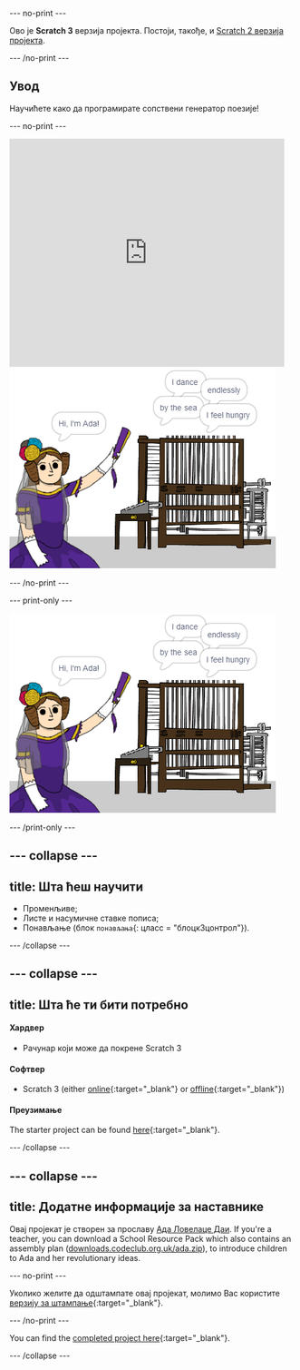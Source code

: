 \--- no-print \---

Ово је **Scratch 3** верзија пројекта. Постоји, такође, и [Scratch 2 верзија пројекта](https://projects.raspberrypi.org/en/projects/poetry-generator-scratch2).

\--- /no-print \---

## Увод

Научићете како да програмирате сопствени генератор поезије!

\--- no-print \---

<div class="scratch-preview">
  <iframe allowtransparency="true" width="485" height="402" src="https://scratch.mit.edu/projects/embed/77844926/?autostart=false" frameborder="0" scrolling="no"></iframe>
  <img src="images/poetry-final.png">
</div>

\--- /no-print \---

\--- print-only \---

![снимак екрана игре](images/poetry-final.png)

\--- /print-only \---

## \--- collapse \---

## title: Шта ћеш научити

+ Променљиве;
+ Листе и насумичне ставке пописа;
+ Понављање (блок `понављања`{: цласс = "блоцк3цонтрол"}).

\--- /collapse \---

## \--- collapse \---

## title: Шта ће ти бити потребно

#### Хардвер

+ Рачунар који може да покрене Scratch 3

#### Софтвер

+ Scratch 3 (either [online](https://rpf.io/scratchon){:target="_blank"} or [offline](https://rpf.io/scratchoff){:target="_blank"})

#### Преузимање

The starter project can be found [here](https://rpf.io/p/en/poetry-generator-go){:target="_blank"}.

\--- /collapse \---

## \--- collapse \---

## title: Додатне информације за наставнике

Овај пројекат је створен за прославу [Ада Ловелаце Даи](https://findingada.com). If you're a teacher, you can download a School Resource Pack which also contains an assembly plan ([downloads.codeclub.org.uk/ada.zip](https://downloads.codeclub.org.uk/ada.zip)), to introduce children to Ada and her revolutionary ideas.

\--- no-print \---

Уколико желите да одштампате овај пројекат, молимо Вас користите [верзију за штампање](https://projects.raspberrypi.org/en/projects/poetry-generator/print){:target="_blank"}.

\--- /no-print \---

You can find the [completed project here](https://rpf.io/p/en/poetry-generator-get){:target="_blank"}.

\--- /collapse \---